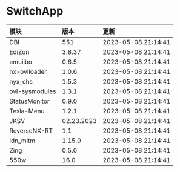# SwitchApp

|模块|版本|更新|
|:-|:-|:-|
|DBI|551|2023-05-08 21:14:41|
|EdiZon|3.8.37|2023-05-08 21:14:41|
|emuiibo|0.6.5|2023-05-08 21:14:41|
|nx-ovlloader|1.0.6|2023-05-08 21:14:41|
|nyx_chs|1.5.3|2023-05-08 21:14:41|
|ovl-sysmodules|1.3.1|2023-05-08 21:14:41|
|StatusMonitor|0.9.0|2023-05-08 21:14:41|
|Tesla-Menu|1.2.1|2023-05-08 21:14:41|
|JKSV|02.23.2023|2023-05-08 21:14:41|
|ReverseNX-RT|1.1|2023-05-08 21:14:41|
|ldn_mitm|1.15.0|2023-05-08 21:14:41|
|Zing|0.5.0|2023-05-08 21:14:41|
|550w|16.0|2023-05-08 21:14:41|
